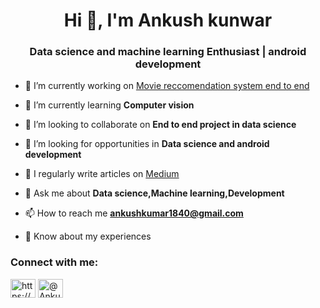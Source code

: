 <h1 align="center">Hi 👋, I'm Ankush kunwar</h1>
<h3 align="center">Data science and machine learning Enthusiast | android development</h3>

- 🔭 I’m currently working on [Movie reccomendation system end to end](https://github.com/Ankush123456-code/Movies_Reccomender_system)

- 🌱 I’m currently learning **Computer vision**

- 👯 I’m looking to collaborate on **End to end project in data science**

- 🤝 I’m looking for opportunities in **Data science and android development**

- 📝 I regularly write articles on [Medium](https://ankushkunwar7777.medium.com/)

- 💬 Ask me about **Data science,Machine learning,Development**

- 📫 How to reach me **ankushkumar1840@gmail.com**

- 📄 Know about my experiences

<h3 align="left">Connect with me:</h3>
<p align="left">
<a href="https://www.linkedin.com/in/ankush-kunwar777/" target="blank"><img align="center" src="https://cdn.jsdelivr.net/npm/simple-icons@3.0.1/icons/linkedin.svg" alt="https://www.linkedin.com/in/ankush-kunwar777/" height="30" width="40" /></a>
<a href="https://ankushkunwar7777.medium.com/" target="blank"><img align="center" src="https://cdn.jsdelivr.net/npm/simple-icons@3.0.1/icons/medium.svg" alt="@Ankushkunwar" height="30" width="40" /></a>
</p>

